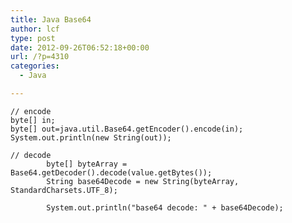 ```yaml
---
title: Java Base64
author: lcf
type: post
date: 2012-09-26T06:52:18+00:00
url: /?p=4310
categories:
  - Java

---
```

<pre><code class="language-java line-numbers">// encode
byte[] in;
byte[] out=java.util.Base64.getEncoder().encode(in);
System.out.println(new String(out));

// decode
        byte[] byteArray = Base64.getDecoder().decode(value.getBytes());
        String base64Decode = new String(byteArray, StandardCharsets.UTF_8);

        System.out.println("base64 decode: " + base64Decode);
</code></pre>